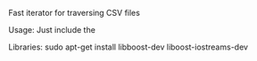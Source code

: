 Fast iterator for traversing CSV files

Usage:
    Just include the 

Libraries:
    sudo apt-get install libboost-dev liboost-iostreams-dev
